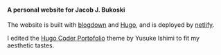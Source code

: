 #### A personal website for Jacob J. Bukoski

The website is built with [blogdown](https://bookdown.org/yihui/blogdown/) and [Hugo](https://gohugo.io/), and is deployed by [netlify](https://www.netlify.com/).

I  edited the [Hugo Coder Portofolio](https://themes.gohugo.io/hugo-coder-portfolio/) theme by Yusuke Ishimi to fit my aesthetic tastes. 
